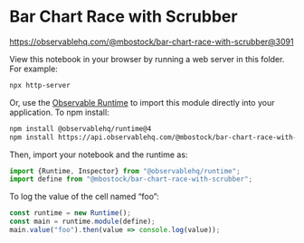 # Bar Chart Race with Scrubber

https://observablehq.com/@mbostock/bar-chart-race-with-scrubber@3091

View this notebook in your browser by running a web server in this folder. For
example:

~~~sh
npx http-server
~~~

Or, use the [Observable Runtime](https://github.com/observablehq/runtime) to
import this module directly into your application. To npm install:

~~~sh
npm install @observablehq/runtime@4
npm install https://api.observablehq.com/@mbostock/bar-chart-race-with-scrubber@3091.tgz?v=3
~~~

Then, import your notebook and the runtime as:

~~~js
import {Runtime, Inspector} from "@observablehq/runtime";
import define from "@mbostock/bar-chart-race-with-scrubber";
~~~

To log the value of the cell named “foo”:

~~~js
const runtime = new Runtime();
const main = runtime.module(define);
main.value("foo").then(value => console.log(value));
~~~
